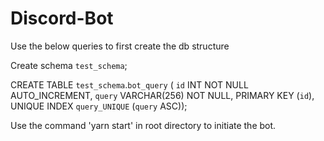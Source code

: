 # Discord-Bot
Use the below queries to first create the db structure

Create schema `test_schema`;

CREATE TABLE `test_schema`.`bot_query` (
  `id` INT NOT NULL AUTO_INCREMENT,
  `query` VARCHAR(256) NOT NULL,
  PRIMARY KEY (`id`),
  UNIQUE INDEX `query_UNIQUE` (`query` ASC));


Use the command 'yarn start' in root directory to initiate the bot.
